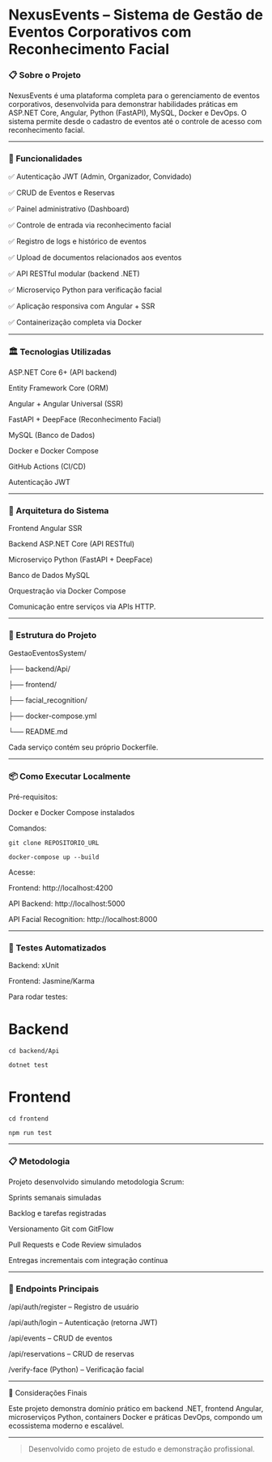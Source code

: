 # NexusEvents – Sistema de Gestão de Eventos Corporativos com Reconhecimento Facial

### 📋 Sobre o Projeto

NexusEvents é uma plataforma completa para o gerenciamento de eventos corporativos, desenvolvida para demonstrar habilidades práticas em ASP.NET Core, Angular, Python (FastAPI), MySQL, Docker e DevOps. O sistema permite desde o cadastro de eventos até o controle de acesso com reconhecimento facial.


---

### 🚀 Funcionalidades

✅ Autenticação JWT (Admin, Organizador, Convidado)

✅ CRUD de Eventos e Reservas

✅ Painel administrativo (Dashboard)

✅ Controle de entrada via reconhecimento facial

✅ Registro de logs e histórico de eventos

✅ Upload de documentos relacionados aos eventos

✅ API RESTful modular (backend .NET)

✅ Microserviço Python para verificação facial

✅ Aplicação responsiva com Angular + SSR

✅ Containerização completa via Docker



---

### 🏛️ Tecnologias Utilizadas

ASP.NET Core 6+ (API backend)

Entity Framework Core (ORM)

Angular + Angular Universal (SSR)

FastAPI + DeepFace (Reconhecimento Facial)

MySQL (Banco de Dados)

Docker e Docker Compose

GitHub Actions (CI/CD)

Autenticação JWT



---

### 📐 Arquitetura do Sistema

Frontend Angular SSR

Backend ASP.NET Core (API RESTful)

Microserviço Python (FastAPI + DeepFace)

Banco de Dados MySQL

Orquestração via Docker Compose


Comunicação entre serviços via APIs HTTP.


---

### 📂 Estrutura do Projeto

GestaoEventosSystem/

├── backend/Api/

├── frontend/

├── facial_recognition/

├── docker-compose.yml

└── README.md

Cada serviço contém seu próprio Dockerfile.


---

### 📦 Como Executar Localmente

Pré-requisitos:

Docker e Docker Compose instalados


Comandos:

    git clone REPOSITORIO_URL

    docker-compose up --build

Acesse:

Frontend:  http://localhost:4200

API Backend: http://localhost:5000

API Facial Recognition: http://localhost:8000



---

### 🧪 Testes Automatizados

Backend: xUnit

Frontend: Jasmine/Karma


Para rodar testes:

# Backend
    cd backend/Api

    dotnet test

# Frontend
    cd frontend
    
    npm run test


---

### 📋 Metodologia

Projeto desenvolvido simulando metodologia Scrum:

Sprints semanais simuladas

Backlog e tarefas registradas

Versionamento Git com GitFlow

Pull Requests e Code Review simulados

Entregas incrementais com integração contínua



---

### 📄 Endpoints Principais

/api/auth/register – Registro de usuário

/api/auth/login – Autenticação (retorna JWT)

/api/events – CRUD de eventos

/api/reservations – CRUD de reservas

/verify-face (Python) – Verificação facial



---

📎 Considerações Finais

Este projeto demonstra domínio prático em backend .NET, frontend Angular, microserviços Python, containers Docker e práticas DevOps, compondo um ecossistema moderno e escalável.


---

> Desenvolvido como projeto de estudo e demonstração profissional.

